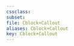 ```yaml
---
cssclass:
subset:
file: Cblock+Callout
aliases: Cblock+Callout
key: Cblock+Callout
---
```

```css

```
